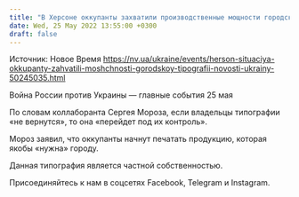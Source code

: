 ```yaml
---
title: "В Херсоне оккупанты захватили производственные мощности городской типографии"
date: Wed, 25 May 2022 13:55:00 +0300
draft: false
---
```

Источник: Новое Время https://nv.ua/ukraine/events/herson-situaciya-okkupanty-zahvatili-moshchnosti-gorodskoy-tipografii-novosti-ukrainy-50245035.html


Война России против Украины — главные события 25 мая

По словам коллаборанта Сергея Мороза, если владельцы типографии «не вернутся», то она «перейдет под их контроль».

 Мороз заявил, что оккупанты начнут печатать продукцию, которая якобы «нужна» городу.

Данная типография является частной собственностью.

Присоединяйтесь к нам в соцсетях Facebook, Telegram и Instagram.
